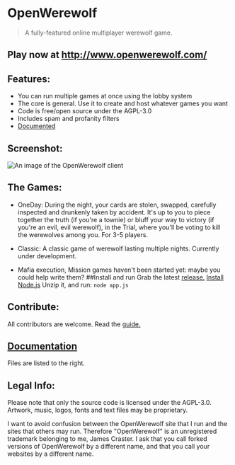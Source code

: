 # OpenWerewolf

> A fully-featured online multiplayer werewolf game.

## Play now at http://www.openwerewolf.com/

## Features:
* You can run multiple games at once using the lobby system
* The core is general. Use it to create and host whatever games you want
* Code is free/open source under the AGPL-3.0
* Includes spam and profanity filters
* [Documented](https://jamescraster.github.io/OpenWerewolf/index.html) 

## Screenshot:
![An image of the OpenWerewolf client](https://github.com/JamesCraster/OpenWerewolf/blob/master/Screenshot.png)

## The Games:
* OneDay: During the night, your cards are stolen, swapped, carefully inspected and drunkenly taken by accident.
It's up to you to piece together the truth (if you're a townie) or bluff your way to victory (if you're an evil, evil werewolf),
in the Trial, where you'll be voting to kill the werewolves among you. For 3-5 players.

* Classic: A classic game of werewolf lasting multiple nights. Currently under development.

* Mafia execution, Mission games haven't been started yet: maybe you could help write them?
##Install and run
Grab the latest [release.](https://github.com/JamesCraster/OpenWerewolf/releases)
[Install Node.js](https://nodejs.org/en/)
Unzip it, and run:
`node app.js`


## Contribute:
All contributors are welcome. Read the [guide.](https://github.com/JamesCraster/OpenWerewolf/wiki/Contributing)

## [Documentation](https://jamescraster.github.io/OpenWerewolf/index.html)
Files are listed to the right.

## Legal Info:
Please note that only the source code is licensed under the AGPL-3.0. 
Artwork, music, logos, fonts and text files may be proprietary.

I want to avoid confusion between the OpenWerewolf site that I run and the sites that others may run.
Therefore "OpenWerewolf" is an unregistered trademark belonging to me, James Craster.
I ask that you call forked versions of OpenWerewolf by a different name, and that you call your websites by a different name.




